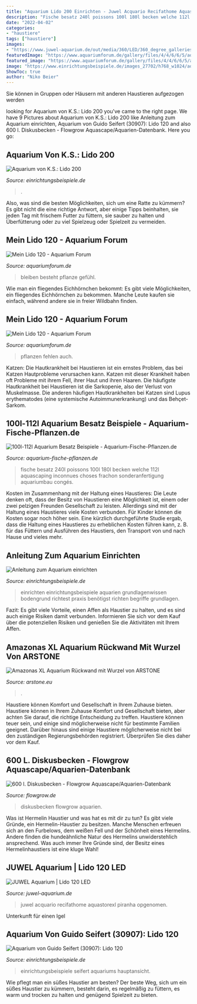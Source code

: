 ```yaml
---
title: "Aquarium Lido 200 Einrichten - Juwel Acquario Recifathome Aquastorexl Piranha Opgenomen"
description: "Fische besatz 240l poissons 100l 180l becken welche 112l aquascaping inconnues choses frachon sonderanfertigung aquariumbau congés"
date: "2022-04-02"
categories:
- "haustiere"
tags: ["haustiere"]
images:
- "https://www.juwel-aquarium.de/out/media/360/LED/360_degree_galleries/lido_line/lido_120_white/lido120weiss-small-01.jpg"
featuredImage: "https://www.aquariumforum.de/gallery/files/4/4/6/6/5/aqua_011-med.jpg"
featured_image: "https://www.aquariumforum.de/gallery/files/4/4/6/6/5/aqua_011-med.jpg"
image: "https://www.einrichtungsbeispiele.de/images_27702/h768_w1024/aquarium-lido-200__bb463dc8a15b37862dc3804ee302b80e.jpg"
ShowToc: true
author: "Niko Beier"
---
```



Sie können in Gruppen oder Häusern mit anderen Haustieren aufgezogen werden

	

		
looking for Aquarium von K.S.: Lido 200 you've came to the right page. We have 9 Pictures about Aquarium von K.S.: Lido 200 like Anleitung zum Aquarium einrichten, Aquarium von Guido Seifert (30907): Lido 120 and also 600 l. Diskusbecken - Flowgrow Aquascape/Aquarien-Datenbank. Here you go:
		
    
## Aquarium Von K.S.: Lido 200

<img loading=lazy src="https://www.einrichtungsbeispiele.de/images_27702/h768_w1024/aquarium-lido-200__bb463dc8a15b37862dc3804ee302b80e.jpg" onerror="this.onerror=null;this.src='https://tse3.mm.bing.net/th?id=OIP.H9PqdPDsyKxIzpbGFtUHpgHaFj&amp;pid=15.1';" alt="Aquarium von K.S.: Lido 200">

_Source: einrichtungsbeispiele.de_

>. 

	

Also, was sind die besten Möglichkeiten, sich um eine Ratte zu kümmern? Es gibt nicht die eine richtige Antwort, aber einige Tipps beinhalten, sie jeden Tag mit frischem Futter zu füttern, sie sauber zu halten und Überfütterung oder zu viel Spielzeug oder Spielzeit zu vermeiden.

    
## Mein Lido 120 - Aquarium Forum

<img loading=lazy src="https://www.aquariumforum.de/gallery/files/4/4/6/6/5/aqua_004-med.jpg" onerror="this.onerror=null;this.src='https://tse2.mm.bing.net/th?id=OIP.DYrWEF5KpAXDsDPCYCoKXQHaFj&amp;pid=15.1';" alt="Mein Lido 120 - Aquarium Forum">

_Source: aquariumforum.de_

>bleiben besteht pflanze gefühl. 

	

Wie man ein fliegendes Eichhörnchen bekommt: Es gibt viele Möglichkeiten, ein fliegendes Eichhörnchen zu bekommen. Manche Leute kaufen sie einfach, während andere sie in freier Wildbahn finden.

    
## Mein Lido 120 - Aquarium Forum

<img loading=lazy src="https://www.aquariumforum.de/gallery/files/4/4/6/6/5/aqua_011-med.jpg" onerror="this.onerror=null;this.src='https://tse2.mm.bing.net/th?id=OIP.1JYfQJw9_fLnFAkHZ07jGgHaFj&amp;pid=15.1';" alt="Mein Lido 120 - Aquarium Forum">

_Source: aquariumforum.de_

>pflanzen fehlen auch. 

	

Katzen:
Die Hautkrankheit bei Haustieren ist ein ernstes Problem, das bei Katzen Hautprobleme verursachen kann. Katzen mit dieser Krankheit haben oft Probleme mit ihrem Fell, ihrer Haut und ihren Haaren. Die häufigste Hautkrankheit bei Haustieren ist die Sarkopenie, also der Verlust von Muskelmasse. Die anderen häufigen Hautkrankheiten bei Katzen sind Lupus erythematodes (eine systemische Autoimmunerkrankung) und das Behçet-Sarkom.

    
## 100l-112l Aquarium Besatz Beispiele - Aquarium-Fische-Pflanzen.de

<img loading=lazy src="https://aquarium-fische-pflanzen.de/wp-content/uploads/2017/10/Aquarium-einrichten-1.jpg" onerror="this.onerror=null;this.src='https://tse2.mm.bing.net/th?id=OIP.Kc6EXKhOrgZoBuJyzY8IogHaE8&amp;pid=15.1';" alt="100l-112l Aquarium Besatz Beispiele - Aquarium-Fische-Pflanzen.de">

_Source: aquarium-fische-pflanzen.de_

>fische besatz 240l poissons 100l 180l becken welche 112l aquascaping inconnues choses frachon sonderanfertigung aquariumbau congés. 

	

Kosten im Zusammenhang mit der Haltung eines Haustieres:
Die Leute denken oft, dass der Besitz von Haustieren eine Möglichkeit ist, einem oder zwei pelzigen Freunden Gesellschaft zu leisten. Allerdings sind mit der Haltung eines Haustieres viele Kosten verbunden. Für Kinder können die Kosten sogar noch höher sein. Eine kürzlich durchgeführte Studie ergab, dass die Haltung eines Haustieres zu erheblichen Kosten führen kann, z. B. für das Füttern und Ausführen des Haustiers, den Transport von und nach Hause und vieles mehr.

    
## Anleitung Zum Aquarium Einrichten

<img loading=lazy src="https://www.einrichtungsbeispiele.de/16to9/w800/guide/aquarium-einrichtungsguide/images/aquarium-einrichten.html/00.jpg" onerror="this.onerror=null;this.src='https://tse1.mm.bing.net/th?id=OIP.PIRi8PPRrArfLMWV6bxlJwHaEK&amp;pid=15.1';" alt="Anleitung zum Aquarium einrichten">

_Source: einrichtungsbeispiele.de_

>einrichten einrichtungsbeispiele aquarien grundlagenwissen bodengrund richtest praxis benötigst richten begriffe grundlagen. 

	

Fazit: Es gibt viele Vorteile, einen Affen als Haustier zu halten, und es sind auch einige Risiken damit verbunden. Informieren Sie sich vor dem Kauf über die potenziellen Risiken und genießen Sie die Aktivitäten mit Ihrem Affen.

    
## Amazonas XL Aquarium Rückwand Mit Wurzel Von ARSTONE

<img loading=lazy src="https://www.arstone.eu/wp-content/uploads/2014/09/Aquascaping-Rescaping-3-Monate-Front-1.jpg" onerror="this.onerror=null;this.src='https://tse3.mm.bing.net/th?id=OIP.jiQ25Idv2M69Tz6F4dM-IgHaC5&amp;pid=15.1';" alt="Amazonas XL Aquarium Rückwand mit Wurzel von ARSTONE">

_Source: arstone.eu_

>. 

	

Haustiere können Komfort und Gesellschaft in Ihrem Zuhause bieten.
Haustiere können in Ihrem Zuhause Komfort und Gesellschaft bieten, aber achten Sie darauf, die richtige Entscheidung zu treffen. Haustiere können teuer sein, und einige sind möglicherweise nicht für bestimmte Familien geeignet. Darüber hinaus sind einige Haustiere möglicherweise nicht bei den zuständigen Regierungsbehörden registriert. Überprüfen Sie dies daher vor dem Kauf.

    
## 600 L. Diskusbecken - Flowgrow Aquascape/Aquarien-Datenbank

<img loading=lazy src="http://www.flowgrow.de/db/images/aquarien/detail/600-l-diskusbecken-5388c3d8cc35b.jpg" onerror="this.onerror=null;this.src='https://tse3.mm.bing.net/th?id=OIP.r1dTKtv1bBenIGXlCD89aAHaDt&amp;pid=15.1';" alt="600 l. Diskusbecken - Flowgrow Aquascape/Aquarien-Datenbank">

_Source: flowgrow.de_

>diskusbecken flowgrow aquarien. 

	

Was ist Hermelin Haustier und was hat es mit dir zu tun?
Es gibt viele Gründe, ein Hermelin-Haustier zu besitzen. Manche Menschen erfreuen sich an den Furbelows, dem weißen Fell und der Schönheit eines Hermelins. Andere finden die hundeähnliche Natur des Hermelins unwiderstehlich ansprechend. Was auch immer Ihre Gründe sind, der Besitz eines Hermelinhaustiers ist eine kluge Wahl!

    
## JUWEL Aquarium | Lido 120 LED

<img loading=lazy src="https://www.juwel-aquarium.de/out/media/360/LED/360_degree_galleries/lido_line/lido_120_white/lido120weiss-small-01.jpg" onerror="this.onerror=null;this.src='https://tse4.mm.bing.net/th?id=OIP.wblyZe9ASnI6Z4r6crVKawHaHa&amp;pid=15.1';" alt="JUWEL Aquarium | Lido 120 LED">

_Source: juwel-aquarium.de_

>juwel acquario recifathome aquastorexl piranha opgenomen. 

	

Unterkunft für einen Igel

    
## Aquarium Von Guido Seifert (30907): Lido 120

<img loading=lazy src="http://www.einrichtungsbeispiele.de/images_30907/h1080_w1920/aquarium-hauptansicht-von-lido-120__c45c13282fe84f75a6e3763818411c7a.jpg" onerror="this.onerror=null;this.src='https://tse4.mm.bing.net/th?id=OIP.jLQv4sFJKyvK6gMveAaDXwHaE6&amp;pid=15.1';" alt="Aquarium von Guido Seifert (30907): Lido 120">

_Source: einrichtungsbeispiele.de_

>einrichtungsbeispiele seifert aquariums hauptansicht. 

	

Wie pflegt man ein süßes Haustier am besten?
Der beste Weg, sich um ein süßes Haustier zu kümmern, besteht darin, es regelmäßig zu füttern, es warm und trocken zu halten und genügend Spielzeit zu bieten.

